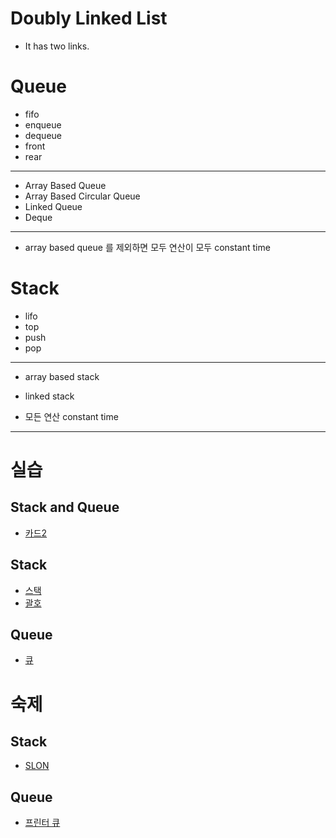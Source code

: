 # Doubly Linked List

- It has two links.

# Queue

- fifo
- enqueue
- dequeue
- front
- rear

---

- Array Based Queue
- Array Based Circular Queue
- Linked Queue
- Deque

---

- array based queue 를 제외하면 모두 연산이 모두 constant time

# Stack

- lifo
- top
- push
- pop

---

- array based stack
- linked stack

- 모든 연산 constant time

---

# 실습

## Stack and Queue

- [카드2](https://www.acmicpc.net/problem/2164)

## Stack

- [스택](https://www.acmicpc.net/problem/10828)
- [괄호](https://www.acmicpc.net/problem/9012)

## Queue

- [큐](https://www.acmicpc.net/problem/10845)

# 숙제

## Stack

- [SLON](https://www.acmicpc.net/problem/11775)

## Queue

- [프린터 큐](https://www.acmicpc.net/problem/1966)
